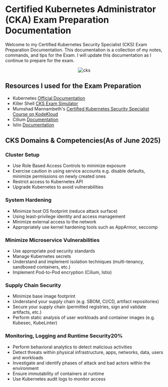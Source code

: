 # Certified Kubernetes Administrator (CKA) Exam Preparation Documentation

Welcome to my Certified Kubernetes Security Specialist (CKS) Exam Preparation Documentation. This documentation is a collection of my notes, commands, and tips for the Exam. I will update this documentation as I continue to prepare for the exam. 

<p align="center">
    <img src="https://github.com/user-attachments/assets/b405ef20-5876-4582-8ca6-335be334d677" alt="cks" />
</p>

## Resources I used for the Exam Preparation

- Kubernetes [Official Documentation](https://kubernetes.io/docs/home/)
- Killer Shell [CKS Exam Simulator](https://killer.sh/cks)
- Mumshad Mannambeth's [Certified Kubernetes Security Specialist Course on KodeKloud](https://learn.kodekloud.com/user/courses/certified-kubernetes-security-specialist-cks)
- Cilium [Documentation](https://docs.cilium.io/en/stable/index.html)
- Istio [Documentation](https://istio.io/latest/docs/)

## CKS Domains & Competencies(As of June 2025)

### Cluster Setup
- Use Role Based Access Controls to minimize exposure
- Exercise caution in using service accounts e.g. disable defaults, minimize permissions on newly created ones
- Restrict access to Kubernetes API
- Upgrade Kubernetes to avoid vulnerabilities

### System Hardening
- Minimize host OS footprint (reduce attack surface)
- Using least-privilege identity and access management
- Minimize external access to the network
- Appropriately use kernel hardening tools such as AppArmor, seccomp

### Minimize Microservice Vulnerabilities
- Use appropriate pod security standards
- Manage Kubernetes secrets
- Understand and implement isolation techniques (multi-tenancy, sandboxed containers, etc.)
- Implement Pod-to-Pod encryption (Cilium, Istio)

### Supply Chain Security
- Minimize base image footprint
- Understand your supply chain (e.g. SBOM, CI/CD, artifact repositories)
- Secure your supply chain (permitted registries, sign and validate artifacts, etc.)
- Perform static analysis of user workloads and container images (e.g. Kubesec, KubeLinter)

### Monitoring, Logging and Runtime Security20%
- Perform behavioral analytics to detect malicious activities
- Detect threats within physical infrastructure, apps, networks, data, users and workloads
- Investigate and identify phases of attack and bad actors within the environment
- Ensure immutability of containers at runtime
- Use Kubernetes audit logs to monitor access
